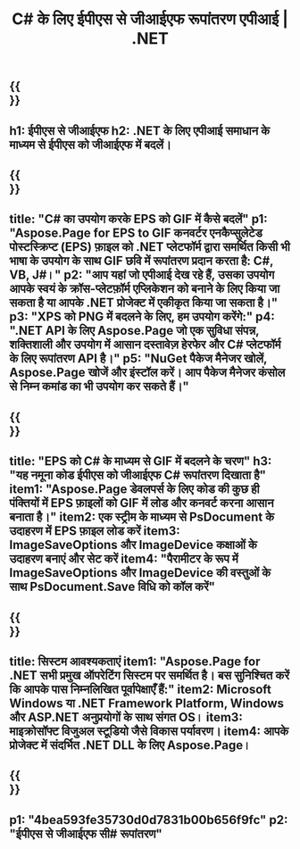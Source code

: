 ﻿---
translation: true
template: /_templates/_conversion-child-net.md
title: C# के लिए ईपीएस से जीआईएफ रूपांतरण एपीआई |  .NET
url: /net/conversion/eps-to-gif/
description: EPS से GIF C# रूपांतरण के लिए नमूना कोड। VB.NET, Asp.NET या किसी .NET आधारित एप्लिकेशन के भीतर GIF रूपांतरण के लिए बैच EPS फ़ाइलों के लिए API उदाहरण कोड का उपयोग करें।
informat: EPS
outformat: GIF
otherformats: XPS PS
---

{{<section banner>}}
---
h1: ईपीएस से जीआईएफ
h2: .NET के लिए एपीआई समाधान के माध्यम से ईपीएस को जीआईएफ में बदलें।
---

{{<section overview>}}
---
title: "C# का उपयोग करके EPS को GIF में कैसे बदलें"
p1: "Aspose.Page for EPS to GIF कनवर्टर एनकैप्सुलेटेड पोस्टस्क्रिप्ट (EPS) फ़ाइल को .NET प्लेटफॉर्म द्वारा समर्थित किसी भी भाषा के उपयोग के साथ GIF छवि में रूपांतरण प्रदान करता है: C#, VB, J#।"
p2: "आप यहां जो एपीआई देख रहे हैं, उसका उपयोग आपके स्वयं के क्रॉस-प्लेटफ़ॉर्म एप्लिकेशन को बनाने के लिए किया जा सकता है या आपके .NET प्रोजेक्ट में एकीकृत किया जा सकता है।"
p3: "XPS को PNG में बदलने के लिए, हम उपयोग करेंगे:"
p4: ".NET API के लिए Aspose.Page जो एक सुविधा संपन्न, शक्तिशाली और उपयोग में आसान दस्तावेज़ हेरफेर और C# प्लेटफॉर्म के लिए रूपांतरण API है।"
p5: "NuGet पैकेज मैनेजर खोलें, Aspose.Page खोजें और इंस्टॉल करें। आप पैकेज मैनेजर कंसोल से निम्न कमांड का भी उपयोग कर सकते हैं।"
---

{{<section feature1>}}
---
title: "EPS को C# के माध्यम से GIF में बदलने के चरण"
h3: "यह नमूना कोड ईपीएस को जीआईएफ  C# रूपांतरण दिखाता है"
item1: "Aspose.Page डेवलपर्स के लिए कोड की कुछ ही पंक्तियों में EPS फ़ाइलों को GIF में लोड और कनवर्ट करना आसान बनाता है।"
item2: एक स्ट्रीम के माध्यम से PsDocument के उदाहरण में EPS फ़ाइल लोड करें
item3: ImageSaveOptions और ImageDevice कक्षाओं के उदाहरण बनाएं और सेट करें
item4: "पैरामीटर के रूप में ImageSaveOptions और ImageDevice की वस्तुओं के साथ PsDocument.Save विधि को कॉल करें"
---

{{<section feature2>}}
---
title: सिस्टम आवश्यकताएं
item1: "Aspose.Page for .NET सभी प्रमुख ऑपरेटिंग सिस्टम पर समर्थित है। बस सुनिश्चित करें कि आपके पास निम्नलिखित पूर्वापेक्षाएँ हैं:"
item2: Microsoft Windows या .NET Framework Platform, Windows और ASP.NET अनुप्रयोगों के साथ संगत OS।
item3: माइक्रोसॉफ्ट विजुअल स्टूडियो जैसे विकास पर्यावरण।
item4: आपके प्रोजेक्ट में संदर्भित .NET DLL के लिए Aspose.Page।
---

{{<section gist>}}
---
p1: "4bea593fe35730d0d7831b00b656f9fc"
p2: "ईपीएस से जीआईएफ सी# रूपांतरण"
---
